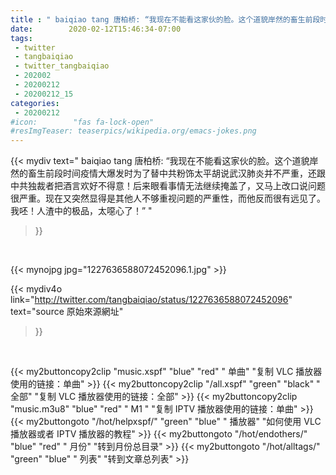 ```yaml
---
title : " baiqiao tang 唐柏桥: “我现在不能看这家伙的脸。这个道貌岸然的畜生前段时间疫情大爆发时为了替中共粉饰太平胡说武汉肺炎并不严重，还跟中共独裁者把酒言欢好不得意！后来眼看事情无法继续掩盖了，又马上改口说问题很严重。现在又突然显得是其他人不够重视问题的严重性，而他反而很有远见了。我呸！人渣中的极品，太噁心了！”  "
date:        2020-02-12T15:46:34-07:00
tags:
 - twitter
 - tangbaiqiao
 - twitter_tangbaiqiao
 - 202002
 - 20200212
 - 20200212_15
categories:
 - 20200212
#icon:        "fas fa-lock-open"
#resImgTeaser: teaserpics/wikipedia.org/emacs-jokes.png
---
```


{{< mydiv text=" baiqiao tang 唐柏桥: “我现在不能看这家伙的脸。这个道貌岸然的畜生前段时间疫情大爆发时为了替中共粉饰太平胡说武汉肺炎并不严重，还跟中共独裁者把酒言欢好不得意！后来眼看事情无法继续掩盖了，又马上改口说问题很严重。现在又突然显得是其他人不够重视问题的严重性，而他反而很有远见了。我呸！人渣中的极品，太噁心了！”  "
>}}
<br>


 {{< mynojpg jpg="1227636588072452096.1.jpg" >}}<br> 



{{< mydiv4o link="http://twitter.com/tangbaiqiao/status/1227636588072452096"
text="source 原始來源網址"
>}}


<br>



{{< my2buttoncopy2clip "music.xspf"        "blue"   "red"    " 单曲"  "复制 VLC 播放器使用的链接：单曲" >}} {{< my2buttoncopy2clip "/all.xspf"         "green"  "black"  " 全部"  "复制 VLC 播放器使用的链接：全部" >}} {{< my2buttoncopy2clip "music.m3u8"        "blue"   "red"    " M1 "    "复制 IPTV 播放器使用的链接：单曲" >}} {{< my2buttongoto      "/hot/helpxspf/"    "green"  "blue"   " 播放器" "如何使用 VLC 播放器或者 IPTV 播放器的教程" >}} {{< my2buttongoto      "/hot/endothers/"   "blue"   "red"    " 月份"   "转到月份总目录" >}} {{< my2buttongoto      "/hot/alltags/"     "green"  "blue"   " 列表"   "转到文章总列表" >}} 
